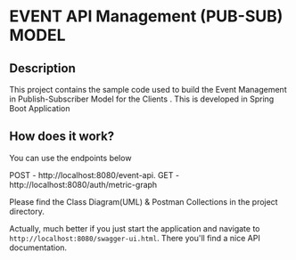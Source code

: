# EVENT API Management (PUB-SUB) MODEL

## Description

This project contains the sample code used to build the Event Management in Publish-Subscriber Model for the Clients .
This is developed in Spring Boot Application
 
## How does it work?

You can use the endpoints below
  
POST - http://localhost:8080/event-api. 
GET  - http://localhost:8080/auth/metric-graph

Please find the Class Diagram(UML) & Postman Collections in the project directory.


Actually, much better if you just start the application and navigate to `http://localhost:8080/swagger-ui.html`. There you'll find a nice API documentation.
